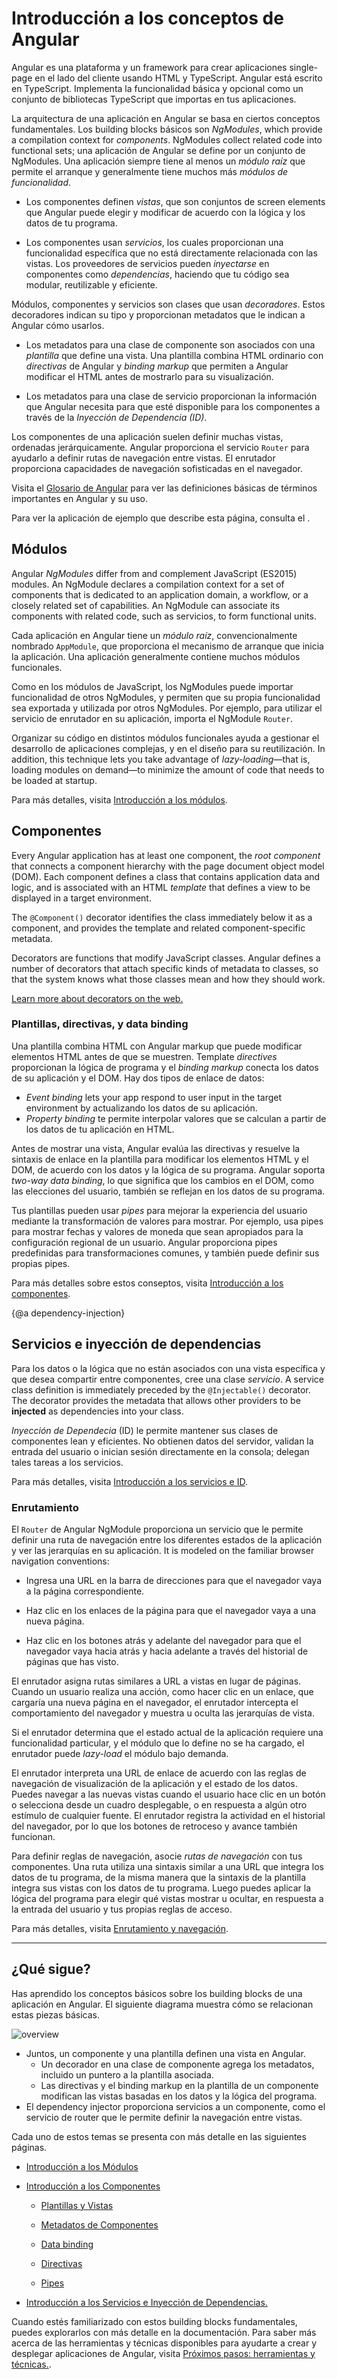 # Introducción a los conceptos de Angular

Angular es una plataforma y un framework para crear aplicaciones single-page en el lado del cliente usando HTML y TypeScript.
Angular está escrito en TypeScript.
Implementa la funcionalidad básica y opcional como un conjunto de bibliotecas TypeScript que importas en tus aplicaciones.

La arquitectura de una aplicación en Angular se basa en ciertos conceptos fundamentales.
Los building blocks básicos son *NgModules*, which provide a compilation context for *components*. NgModules collect related code into functional sets; una aplicación de Angular se define por un conjunto de NgModules. Una aplicación siempre tiene al menos un *módulo raíz* que permite el arranque y generalmente tiene muchos más *módulos de funcionalidad*.

* Los componentes definen *vistas*, que son conjuntos de screen elements que Angular puede elegir y modificar de acuerdo con la lógica y los datos de tu programa.

* Los componentes usan *servicios*, los cuales proporcionan una funcionalidad específica que no está directamente relacionada con las vistas. Los proveedores de servicios pueden *inyectarse* en componentes como *dependencias*, haciendo que tu código sea modular, reutilizable y eficiente.

Módulos, componentes y servicios son clases que usan *decoradores*. Estos decoradores indican su tipo y proporcionan metadatos que le indican a Angular cómo usarlos.

* Los metadatos para una clase de componente son asociados con una *plantilla* que define una vista. Una plantilla combina HTML ordinario con *directivas* de Angular y *binding markup* que permiten a Angular modificar el HTML antes de mostrarlo para su visualización.

* Los metadatos para una clase de servicio proporcionan la información que Angular necesita para que esté disponible para los componentes a través de la *Inyección de Dependencia (ID)*.

Los componentes de una aplicación suelen definir muchas vistas, ordenadas jerárquicamente. Angular proporciona el servicio `Router` para ayudarlo a definir rutas de navegación entre vistas. El enrutador proporciona capacidades de navegación sofisticadas en el navegador.

<div class="alert is-helpful">

  Visita el [Glosario de Angular](guide/glossary) para ver las definiciones básicas de términos importantes en Angular y su uso.

</div>

<div class="alert is-helpful">

  Para ver la aplicación de ejemplo que describe esta página, consulta el <live-example></live-example>.
</div>

## Módulos

Angular *NgModules* differ from and complement JavaScript (ES2015) modules. An NgModule declares a compilation context for a set of components that is dedicated to an application domain, a workflow, or a closely related set of capabilities. An NgModule can associate its components with related code, such as servicios, to form functional units.

Cada aplicación en Angular tiene un *módulo raíz*, convencionalmente nombrado `AppModule`, que proporciona el mecanismo de arranque que inicia la aplicación. Una aplicación generalmente contiene muchos módulos funcionales.

Como en los módulos de JavaScript, los NgModules puede importar funcionalidad de otros NgModules, y permiten que su propia funcionalidad sea exportada y utilizada por otros NgModules. Por ejemplo, para utilizar el servicio de enrutador en su aplicación, importa el NgModule `Router`.

Organizar su código en distintos módulos funcionales ayuda a gestionar el desarrollo de aplicaciones complejas, y en el diseño para su reutilización. In addition, this technique lets you take advantage of *lazy-loading*&mdash;that is, loading modules on demand&mdash;to minimize the amount of code that needs to be loaded at startup.

<div class="alert is-helpful">

  Para más detalles, visita [Introducción a los módulos](guide/architecture-modules).

</div>

## Componentes

Every Angular application has at least one component, the *root component* that connects a component hierarchy with the page document object model (DOM). Each component defines a class that contains application data and logic, and is associated with an HTML *template* that defines a view to be displayed in a target environment.

The `@Component()` decorator identifies the class immediately below it as a component, and provides the template and related component-specific metadata.

<div class="alert is-helpful">

   Decorators are functions that modify JavaScript classes. Angular defines a number of decorators that attach specific kinds of metadata to classes, so that the system knows what those classes mean and how they should work.

   <a href="https://medium.com/google-developers/exploring-es7-decorators-76ecb65fb841#.x5c2ndtx0">Learn more about decorators on the web.</a>

</div>

### Plantillas, directivas, y data binding

Una plantilla combina HTML con Angular markup que puede modificar elementos HTML antes de que se muestren.
Template *directives* proporcionan la lógica de programa y el *binding markup* conecta los datos de su aplicación y el DOM.
Hay dos tipos de enlace de datos:

* *Event binding* lets your app respond to user input in the target environment by actualizando los datos de su aplicación.
* *Property binding* te permite interpolar valores que se calculan a partir de los datos de tu aplicación en HTML.

Antes de mostrar una vista, Angular evalúa las directivas y resuelve la sintaxis de enlace en la plantilla para modificar los elementos HTML y el DOM, de acuerdo con los datos y la lógica de su programa. Angular soporta *two-way data binding*, lo que significa que los cambios en el DOM, como las elecciones del usuario, también se reflejan en los datos de su programa.

Tus plantillas pueden usar *pipes* para mejorar la experiencia del usuario mediante la transformación de valores para mostrar.
Por ejemplo, usa pipes para mostrar fechas y valores de moneda que sean apropiados para la configuración regional de un usuario.
Angular proporciona pipes predefinidas para transformaciones comunes, y también puede definir sus propias pipes.

<div class="alert is-helpful">

  Para más detalles sobre estos conseptos, visita [Introducción a los componentes](guide/architecture-components).

</div>

{@a dependency-injection}


## Servicios e inyección de dependencias

Para los datos o la lógica que no están asociados con una vista específica y que desea compartir entre componentes, cree una clase *servicio*. A service class definition is immediately preceded by the `@Injectable()` decorator. The decorator provides the metadata that allows other providers to be **injected** as dependencies into your class.

 *Inyección de Dependecia* (ID) le permite mantener sus clases de componentes lean y eficientes. No obtienen datos del servidor, validan la entrada del usuario o inician sesión directamente en la consola; delegan tales tareas a los servicios.

<div class="alert is-helpful">

  Para más detalles, visita [Introducción a los servicios e ID](guide/architecture-services).

</div>

### Enrutamiento

El `Router` de Angular NgModule proporciona un servicio que le permite definir una ruta de navegación entre los diferentes estados de la aplicación y ver las jerarquías en su aplicación. It is modeled on the familiar browser navigation conventions:

* Ingresa una URL en la barra de direcciones para que el navegador vaya a la página correspondiente.

* Haz clic en los enlaces de la página para que el navegador vaya a una nueva página.

* Haz clic en los botones atrás y adelante del navegador para que el navegador vaya hacia atrás y hacia adelante a través del historial de páginas que has visto.

El enrutador asigna rutas similares a URL a vistas en lugar de páginas. Cuando un usuario realiza una acción, como hacer clic en un enlace, que cargaría una nueva página en el navegador, el enrutador intercepta el comportamiento del navegador y muestra u oculta las jerarquías de vista.

Si el enrutador determina que el estado actual de la aplicación requiere una funcionalidad particular, y el módulo que lo define no se ha cargado, el enrutador puede *lazy-load* el módulo bajo demanda.

El enrutador interpreta una URL de enlace de acuerdo con las reglas de navegación de visualización de la aplicación y el estado de los datos. Puedes navegar a las nuevas vistas cuando el usuario hace clic en un botón o selecciona desde un cuadro desplegable, o en respuesta a algún otro estímulo de cualquier fuente. El enrutador registra la actividad en el historial del navegador, por lo que los botones de retroceso y avance también funcionan.

Para definir reglas de navegación, asocie *rutas de navegación* con tus componentes. Una ruta utiliza una sintaxis similar a una URL que integra los datos de tu programa, de la misma manera que la sintaxis de la plantilla integra sus vistas con los datos de tu programa. Luego puedes aplicar la lógica del programa para elegir qué vistas mostrar u ocultar, en respuesta a la entrada del usuario y tus propias reglas de acceso.

 <div class="alert is-helpful">

   Para más detalles, visita [Enrutamiento y navegación](guide/router).

 </div>

<hr/>

## ¿Qué sigue?

Has aprendido los conceptos básicos sobre los building blocks de una aplicación en Angular. El siguiente diagrama muestra cómo se relacionan estas piezas básicas.

<div class="lightbox">
  <img src="generated/images/guide/architecture/overview2.png" alt="overview">
</div>

* Juntos, un componente y una plantilla definen una vista en Angular.
  * Un decorador en una clase de componente agrega los metadatos, incluido un puntero a la plantilla asociada.
  * Las directivas y el binding markup en la plantilla de un componente modifican las vistas basadas en los datos y la lógica del programa.
* El dependency injector proporciona servicios a un componente, como el servicio de router que le permite definir la navegación entre vistas.

Cada uno de estos temas se presenta con más detalle en las siguientes páginas.

* [Introducción a los Módulos](guide/architecture-modules)

* [Introducción a los Componentes](guide/architecture-components)

  * [Plantillas y Vistas](guide/architecture-components#templates-and-views)

  * [Metadatos de Componentes](guide/architecture-components#component-metadata)

  * [Data binding](guide/architecture-components#data-binding)

  * [Directivas](guide/architecture-components#directives)

  * [Pipes](guide/architecture-components#pipes)

* [Introducción a los Servicios e Inyección de Dependencias.](guide/architecture-services)

Cuando estés familiarizado con estos building blocks fundamentales, puedes explorarlos con más detalle en la documentación. Para saber más acerca de las herramientas y técnicas disponibles para ayudarte a crear y desplegar aplicaciones de Angular, visita [Próximos pasos: herramientas y técnicas.](guide/architecture-next-steps).
</div>
